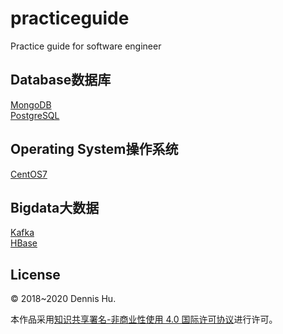 # practiceguide
Practice guide for software engineer

## Database数据库<br>
[MongoDB](https://github.com/dennishucd/mongodbguide)<br>
[PostgreSQL](https://github.com/dennishucd/postgresql)


## Operating System操作系统<br>
[CentOS7](https://github.com/dennishucd/centos7guide)


## Bigdata大数据<br>
[Kafka](https://github.com/dennishucd/kafkaguide)<br>
[HBase](https://github.com/dennishucd/hbaseguide)


## License

© 2018~2020 Dennis Hu. 

本作品采用[知识共享署名-非商业性使用 4.0 国际许可协议](http://creativecommons.org/licenses/by-nc/4.0/)进行许可。
